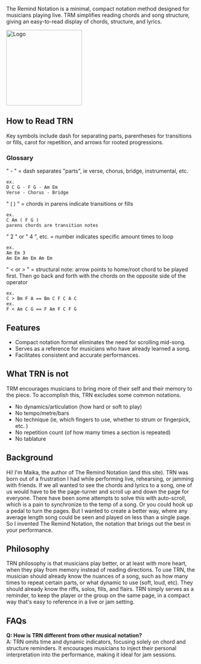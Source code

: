 
The Remind Notation is a minimal, compact notation method designed for musicians playing live. TRM simplifies reading chords and song structure, giving an easy-to-read display of chords, structure, and lyrics.

<div class="logo-container-2">
  <img class="trn-lead-logo-main" src="img/logo-1.png" alt="Logo" style="width: 200px; height: auto;" />
</div>


## How to Read TRN  

Key symbols include dash for separating parts, parentheses for transitions or fills, carot for repetition, and arrows for rooted progressions.

### Glossary

" - " = dash separates "parts", ie verse, chorus, bridge, instrumental, etc. 

```
ex. 
D C G - F G - Am Em 
Verse - Chorus - Bridge
```

" (    ) " = chords in parens indicate transitions or fills 

```
ex. 
C Am ( F G ) 
parens chords are transition notes
``` 

" 2 " or " 4 ", etc. = number indicates specific amount times to loop

```
ex. 
Am Em 3 
Am Em Am Em Am Em
```

" < or > " = structural note: arrow points to home/root chord to be played first. Then go back and forth with the chords on the opposite side of the operator

```
ex. 
C > Bm F A == Bm C F C A C
ex. 
F < Am C G == F Am F C F G
```

## Features

- Compact notation format eliminates the need for scrolling mid-song.
- Serves as a reference for musicians who have already learned a song.
- Facilitates consistent and accurate performances.

## What TRN is not

TRM encourages musicians to bring more of their self and their memory to the piece. To accomplish this, TRN excludes some common notations.

- No dynamics/articulation (how hard or soft to play)
- No tempo/metre/bars
- No technique (ie, which fingers to use, whether to strum or fingerpick, etc. )
- No repetition count (of how mamy times a section is repeated)
- No tablature

## Background

Hi! I'm Maika, the author of The Remind Notation (and this site). TRN was born out of a frustration I had while performing live, rehearsing, or jamming with friends. If we all wanted to see the chords and lyrics to a song, one of us would have to be the page-turner and scroll up and down the page for everyone. There have been some attempts to solve this with auto-scroll, which is a pain to synchronize to the temp of a song. Or you could hook up a pedal to turn the pages. But I wanted to create a better way, where any average length song could be seen and played on less than a single page. So I invented The Remind Notation, the notation that brings out the best in your performance.  

## Philosophy

TRN philosophy is that musicians play better, or at least with more heart, when they play from memory instead of reading directions. To use TRN, the musician should already know the nuances of a song, such as how many times to repeat certain parts, or what dynamic to use (soft, loud, etc). They should already know the riffs, solos, fills, and flairs. TRN simply serves as a reminder, to keep the player or the group on the same page, in a compact way that's easy to reference in a live or jam setting. 

## FAQs

**Q: How is TRN different from other musical notation?**  
A: TRN omits time and dynamic indicators, focusing solely on chord and structure reminders. It encourages musicians to inject their personal interpretation into the performance, making it ideal for jam sessions.






